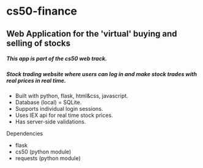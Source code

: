 # cs50-finance
## Web Application for the 'virtual' buying and selling of stocks
##### This app is part of the cs50 web track.

##### Stock trading website where users can log in and make stock trades with real prices in real time.

* Built with python, flask, html&css, javascript.
* Database (local) = SQLite.
* Supports individual login sessions.
* Uses IEX api for real time stock prices.
* Has server-side validations.

Dependencies 

* flask
* cs50 (python module)
* requests (python module)
